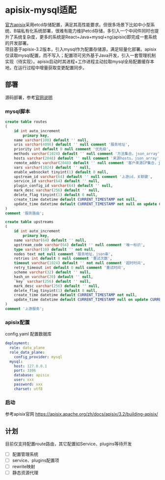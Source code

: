 <!--
#
# Licensed to the Apache Software Foundation (ASF) under one or more
# contributor license agreements.  See the NOTICE file distributed with
# this work for additional information regarding copyright ownership.
# The ASF licenses this file to You under the Apache License, Version 2.0
# (the "License"); you may not use this file except in compliance with
# the License.  You may obtain a copy of the License at
#
#     http://www.apache.org/licenses/LICENSE-2.0
#
# Unless required by applicable law or agreed to in writing, software
# distributed under the License is distributed on an "AS IS" BASIS,
# WITHOUT WARRANTIES OR CONDITIONS OF ANY KIND, either express or implied.
# See the License for the specific language governing permissions and
# limitations under the License.
#
-->

# apisix-mysql适配

[官方apisix](https://apisix.apache.org/zh/docs/apisix/3.2/getting-started/)采用etcd存储配置，满足其高性能要求。但很多场景下比如中小型系统、B端私有化系统部署，很难有能力维护etcd存储，多引入一个中间件同时也提升了系统复杂度，更多的系统是React+Java+mysql+ng(apisix)即完成一套系统的开发部署。  
项目基于apisix-3.2版本，引入mysql作为配置存储源，满足轻量化部署。apisix仅读取mysql配置，而不写入；配置项可另外基于Java开发，引入一套管理机制实现（待实现）。apisix启动时其进程+工作进程主动拉取mysql全局配置缓存本地，在运行过程中增量获取变更配置同步。

## 部署

源码部署，参考[官网说明](https://apisix.apache.org/zh/docs/apisix/3.2/building-apisix/)

### mysql脚本

```SQL
create table routes
(
	id int auto_increment
		primary key,
	name varchar(100) default '' null,
	uris varchar(4096) default '' null comment '服务地址',
	priority int default 0 null comment '优先级',
	methods varchar(1024) default '' null comment '方法集合，json_array',
	hosts varchar(2048) default '' null comment '来源hosts，json_array',
	remote_addrs varchar(2048) default '' null comment '客户来源IP集合，json_array',
	vars varchar(1024) default '' null,
	enable_websocket tinyint(1) default 0 null,
	upstream_id varchar(64) default '' null comment '上游id，关联键',
	service_id varchar(64) default '' null,
	plugin_config_id varchar(64) default '' null,
	mark_desc varchar(256) default '' null,
	delete_flag tinyint(1) default 0 null,
	create_time datetime default CURRENT_TIMESTAMP not null,
	update_time datetime default CURRENT_TIMESTAMP not null on update CURRENT_TIMESTAMP
)
comment '服务路由';

create table upstreams
(
	id int auto_increment
		primary key,
	name varchar(64) default '' null,
	upstream_code varchar(64) default '' null comment '唯一标识',
	type varchar(10) default '' not null,
	nodes text not null comment '服务地址，json串',
	retries int default 0 null comment '重试次数',
	timeout varchar(1024) default '' not null comment '超时时间',
	retry_timeout int default 0 null comment '重试时间',
	scheme varchar(32) default '' null,
	hash_on varchar(20) default '' null,
	`key` varchar(256) default '' null,
	mark_desc varchar(256) default '' null,
	delete_flag tinyint(1) default 0 null,
	create_time datetime default CURRENT_TIMESTAMP not null,
	update_time datetime default CURRENT_TIMESTAMP null on update CURRENT_TIMESTAMP
)
comment '上游服务';
```

### apisix配置

config.yaml 配置数据库

```yml
deployment:
  role: data_plane
  role_data_plane:
    config_provider: mysql
  mysql:
    host: 127.0.0.1
    port: 3306
    database: apisix
    user: xxx
    password: xxx
    charset: utf8
```


### 启动

参考apisix官网
https://apisix.apache.org/zh/docs/apisix/3.2/building-apisix/


## 计划

目前仅支持配置route路由，其它配置如Service、plugins等待开发
- [ ] 配置管理系统
- [ ] service、plugins配置项
- [ ] rewrite映射
- [ ] 静态资源代理